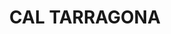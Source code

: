 ---
layout: test
title:  "CAL TARRAGONA"
coordinates:
  - [1.460618196182327, 42.357892926607271]
  - [1.460573317987051, 42.357887734338625]
  - [1.460545250025603, 42.357885271221804]
  - [1.460418407311276, 42.357873136811804]
  - [1.460398785207857, 42.3578703698578]
  - [1.460394891552443, 42.357891596567377]
  - [1.460285134063489, 42.357870929536602]
  - [1.460279021414583, 42.357890874730579]
  - [1.460269045616052, 42.357930795332777]
  - [1.460379060052696, 42.357963982891789]
  - [1.460469798707866, 42.357980222051374]
  - [1.460538981429409, 42.357980733941574]
  - [1.460594748534815, 42.357977727746189]
  - [1.460613979687487, 42.357964825704499]
  - [1.460618196182327, 42.357892926607271]
---